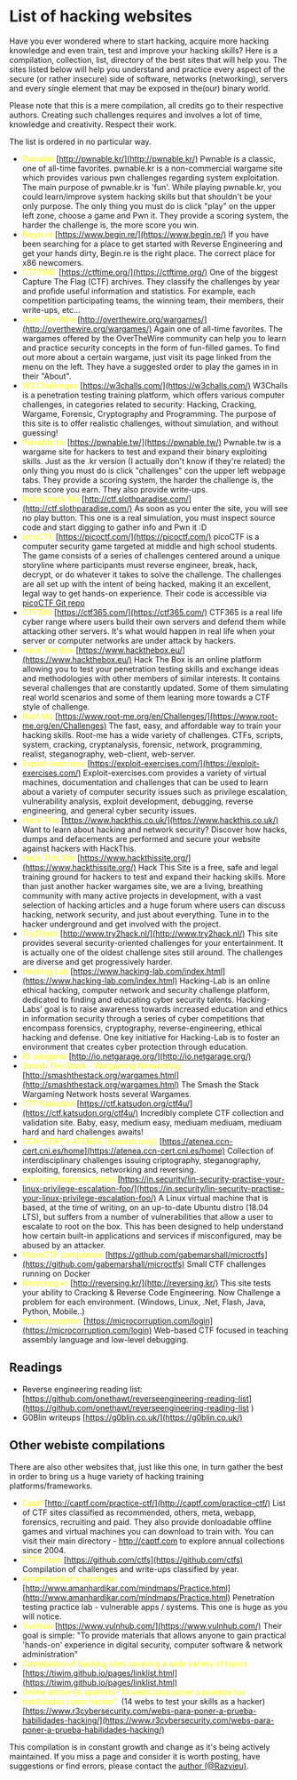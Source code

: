 # List of hacking websites
Have you ever wondered where to start hacking, acquire more hacking knowledge and even train, test and improve your hacking skills? Here is a compilation, collection, list, directory of the best sites that will help you. The sites listed below will help you understand and practice every aspect of the secure (or rather insecure) side of software, networks (networking), servers and every single element that may be exposed in the(our) binary world. 

Please note that this is a mere compilation, all credits go to their respective authors. Creating such challenges requires and involves a lot of time, knowledge and creativity. Respect their work. 

The list is ordered in no particular way.

- <span style="color:yellow">Pwnable</span>  [http://pwnable.kr/](http://pwnable.kr/) Pwnable is a classic, one of all-time favorites. pwnable.kr is a non-commercial wargame site which provides various pwn challenges regarding system exploitation. The main purpose of pwnable.kr is 'fun'. While playing pwnable.kr, you could learn/improve system hacking skills but that shouldn't be your only purpose. The only thing you must do is click "play" on the upper left zone, choose a game and Pwn it. They provide a scoring system, the harder the challenge is, the more score you win.
- <span style="color:yellow">Begin.re</span> [https://www.begin.re/](https://www.begin.re/) If you have been searching for a place to get started with Reverse Engineering and get your hands dirty, Begin.re is the right place. The correct place for x86 newcomers. 
- <span style="color:yellow">CTFTIME</span> [https://ctftime.org/](https://ctftime.org/) One of the biggest Capture The Flag (CTF) archives. They classify the challenges by year and profide useful information and statistics. For example, each competition participating teams, the winning team, their members, their write-ups, etc... 
- <span style="color:yellow">Over The Wire</span> [http://overthewire.org/wargames/](http://overthewire.org/wargames/) Again one of all-time favorites. 
The wargames offered by the OverTheWire community can help you to learn and practice security concepts in the form of fun-filled games. To find out more about a certain wargame, just visit its page linked from the menu on the left. They have a suggested order to play the games in in their "About". 
- <span style="color:yellow">W3 Challenges</span> [https://w3challs.com/](https://w3challs.com/) W3Challs is a penetration testing training platform, which offers various computer challenges, in categories related to security: Hacking, Cracking, Wargame, Forensic, Cryptography and Programming. The purpose of this site is to offer realistic challenges, without simulation, and without guessing!
- <span style="color:yellow">Pwnable.tw</span> [https://pwnable.tw/](https://pwnable.tw/) Pwnable.tw is a wargame site for hackers to test and expand their binary exploiting skills. Just as the .kr version (I actually don't know if they're related) the only thing you must do is click "challenges" con the upper left webpage tabs. They provide a scoring system, the harder the challenge is, the more score you earn. They also provide write-ups.
- <span style="color:yellow">Builds Hack Me</span> [http://ctf.slothparadise.com/](http://ctf.slothparadise.com/) As soon as you enter the site, you will see no play button. This one is a real simulation, you must inspect source code and start digging to gather info and Pwn it :D
- <span style="color:yellow">picoCTF</span> [https://picoctf.com/](https://picoctf.com/) picoCTF is a computer security game targeted at middle and high school students. The game consists of a series of challenges centered around a unique storyline where participants must reverse engineer, break, hack, decrypt, or do whatever it takes to solve the challenge. The challenges are all set up with the intent of being hacked, making it an excellent, legal way to get hands-on experience. Their code is accessible via [picoCTF Git repo](https://github.com/picoCTF)
- <span style="color:yellow">CTF365</span> [https://ctf365.com/](https://ctf365.com/) CTF365 is a real life cyber range where users build their own servers and defend them while attacking other servers. It's what would happen in real life when your server or computer networks are under attack by hackers.
- <span style="color:yellow">Hack The Box</span> [https://www.hackthebox.eu/](https://www.hackthebox.eu/) Hack The Box is an online platform allowing you to test your penetration testing skills and exchange ideas and methodologies with other members of similar interests. It contains several challenges that are constantly updated. Some of them simulating real world scenarios and some of them leaning more towards a CTF style of challenge.
- <span style="color:yellow">Root Me</span> [https://www.root-me.org/en/Challenges/](https://www.root-me.org/en/Challenges) The fast, easy, and affordable way to train your hacking skills. Root-me has a wide variety of challenges. CTFs, scripts, system, cracking, cryptanalysis, forensic, network, programming, realist, steganography, web-client, web-server. 
- <span style="color:yellow">Exploit-exercises</span> [https://exploit-exercises.com/](https://exploit-exercises.com/) Exploit-exercises.com provides a variety of virtual machines, documentation and challenges that can be used to learn about a variety of computer security issues such as privilege escalation, vulnerability analysis, exploit development, debugging, reverse engineering, and general cyber security issues.
- <span style="color:yellow">Hack This</span> [https://www.hackthis.co.uk/](https://www.hackthis.co.uk/) Want to learn about hacking and network security? Discover how hacks, dumps and defacements are performed and secure your website against hackers with HackThis. 
- <span style="color:yellow">Hack This Site</span> [https://www.hackthissite.org/](https://www.hackthissite.org/) Hack This Site is a free, safe and legal training ground for hackers to test and expand their hacking skills. More than just another hacker wargames site, we are a living, breathing community with many active projects in development, with a vast selection of hacking articles and a huge forum where users can discuss hacking, network security, and just about everything. Tune in to the hacker underground and get involved with the project.
- <span style="color:yellow">Try2Hack</span> [http://www.try2hack.nl/](http://www.try2hack.nl/) This site provides several security-oriented challenges for your entertainment. It is actually one of the oldest challenge sites still around. The challenges are diverse and get progressively harder.
- <span style="color:yellow">Hacking Lab</span> [https://www.hacking-lab.com/index.html](https://www.hacking-lab.com/index.html) Hacking-Lab is an online ethical hacking, computer network and security challenge platform, dedicated to finding and educating cyber security talents. Hacking-Labs’ goal is to raise awareness towards increased education and ethics in information security through a series of cyber competitions that encompass forensics, cryptography, reverse-engineering, ethical hacking and defense. One key initiative for Hacking-Lab is to foster an environment that creates cyber protection through education.
- <span style="color:yellow">IO wargame</span> [http://io.netgarage.org/](http://io.netgarage.org/)
- <span style="color:yellow">Smash The Stack - Wargaming Networking</span> [http://smashthestack.org/wargames.html](http://smashthestack.org/wargames.html) The Smash the Stack Wargaming Network hosts several Wargames. 
- <span style="color:yellow">CTF Katsudon</span> [https://ctf.katsudon.org/ctf4u/](https://ctf.katsudon.org/ctf4u/) Incredibly complete CTF collection and validation site. Baby, easy, medium easy, mediuam mediuam, mediuam hard and hard challenges awaits! 
- <span style="color:yellow">CCN-CERT's ATENEA (Spanish only)</span> [https://atenea.ccn-cert.cni.es/home](https://atenea.ccn-cert.cni.es/home) Collection of interdisciplinary challenges issuing criptography, steganography, exploiting, forensics, networking and reversing. 
- <span style="color:yellow">Linux privilege escalation</span> [https://in.security/lin-security-practise-your-linux-privilege-escalation-foo/](https://in.security/lin-security-practise-your-linux-privilege-escalation-foo/) A Linux virtual machine that is based, at the time of writing, on an up-to-date Ubuntu distro (18.04 LTS), but suffers from a number of vulnerabilities that allow a user to escalate to root on the box. This has been designed to help understand how certain built-in applications and services if misconfigured, may be abused by an attacker.
- <span style="color:yellow">MicroCTF compilation</span> [https://github.com/gabemarshall/microctfs](https://github.com/gabemarshall/microctfs) Small CTF challenges running on Docker
- <span style="color:yellow">Reversing.kr</span> [http://reversing.kr/](http://reversing.kr/) This site tests your ability to Cracking & Reverse Code Engineering. Now Challenge a problem for each environment. (Windows, Linux, .Net, Flash, Java, Python, Mobile..)
- <span style="color:yellow">Microcorruption</span> [https://microcorruption.com/login](https://microcorruption.com/login)  Web-based CTF focused in teaching assembly language and low-level debugging. 

## Readings
- Reverse engineering reading list:  [https://github.com/onethawt/reverseengineering-reading-list](https://github.com/onethawt/reverseengineering-reading-list )
- G0Blin writeups [https://g0blin.co.uk/](https://g0blin.co.uk/) 

## Other webiste compilations
There are also other websites that, just like this one, in turn gather the best in order to bring us a huge variety of hacking training platforms/frameworks.  
- <span style="color:yellow">Captf</span> [http://captf.com/practice-ctf/](http://captf.com/practice-ctf/)  List of CTF sites classified as recommended, others, meta, webapp, forensics, recruiting and paid. They also provide donloadable offline games and virtual machines you can download to train with. You can visit their main directory - http://captf.com to explore annual collections since 2004. 
- <span style="color:yellow">CTFS repo</span> [https://github.com/ctfs](https://github.com/ctfs) Compilation of challenges and write-ups classified by year. 
- <span style="color:yellow">Amanhardikar's mindmap</span> [http://www.amanhardikar.com/mindmaps/Practice.html](http://www.amanhardikar.com/mindmaps/Practice.html) Penetration testing practice lab - vulnerable apps / systems. This one is huge as you will notice. 
- <span style="color:yellow">Vulnhub</span> [https://www.vulnhub.com/](https://www.vulnhub.com/) Their goal is simple: "To provide materials that allows anyone to gain practical 'hands-on' experience in digital security, computer software & network administration"
- <span style="color:yellow">Compilation of hacking sites covering a wide variety of topics</span> [https://tiwim.github.io/pages/linklist.html](https://tiwim.github.io/pages/linklist.html)
- <span style="color:yellow">Online article (in spanish) “14 webs para poner a pruebas tus habilidades como hacker”.</span> (14 webs to test your skills as a hacker)
[https://www.r3cybersecurity.com/webs-para-poner-a-prueba-habilidades-hacking/](https://www.r3cybersecurity.com/webs-para-poner-a-prueba-habilidades-hacking/)

This compilation is in constant growth and change as it's being actively maintained. If you miss a page and consider it is worth posting, have suggestions or find errors, please contact the [author (@Razvieu)](https://twitter.com/Razvieu). 

